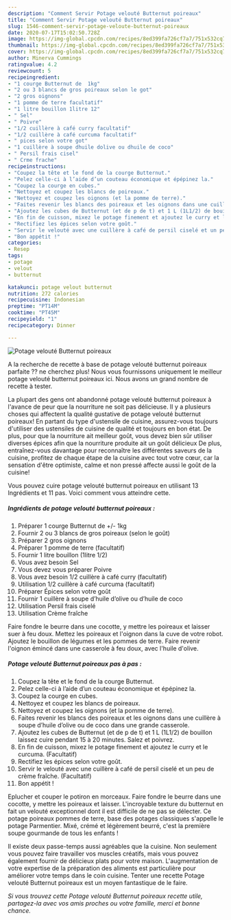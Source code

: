 ```yaml
---
description: "Comment Servir Potage velouté Butternut poireaux"
title: "Comment Servir Potage velouté Butternut poireaux"
slug: 1546-comment-servir-potage-veloute-butternut-poireaux
date: 2020-07-17T15:02:50.728Z
image: https://img-global.cpcdn.com/recipes/8ed399fa726cf7a7/751x532cq70/potage-veloute-butternut-poireaux-photo-principale-de-la-recette.jpg
thumbnail: https://img-global.cpcdn.com/recipes/8ed399fa726cf7a7/751x532cq70/potage-veloute-butternut-poireaux-photo-principale-de-la-recette.jpg
cover: https://img-global.cpcdn.com/recipes/8ed399fa726cf7a7/751x532cq70/potage-veloute-butternut-poireaux-photo-principale-de-la-recette.jpg
author: Minerva Cummings
ratingvalue: 4.2
reviewcount: 5
recipeingredient:
- "1 courge Butternut de  1kg"
- "2 ou 3 blancs de gros poireaux selon le got"
- "2 gros oignons"
- "1 pomme de terre facultatif"
- "1 litre bouillon 1litre 12"
- " Sel"
- " Poivre"
- "1/2 cuillère à café curry facultatif"
- "1/2 cuillère à café curcuma facultatif"
- " pices selon votre got"
- "1 cuillère à soupe dhuile dolive ou dhuile de coco"
- " Persil frais cisel"
- " Crme frache"
recipeinstructions:
- "Coupez la tête et le fond de la courge Butternut."
- "Pelez celle-ci à l’aide d’un couteau économique et épépinez la."
- "Coupez la courge en cubes."
- "Nettoyez et coupez les blancs de poireaux."
- "Nettoyez et coupez les oignons (et la pomme de terre)."
- "Faites revenir les blancs des poireaux et les oignons dans une cuillère à soupe d’huile d’olive ou de coco dans une grande casserole."
- "Ajoutez les cubes de Butternut (et de p de t) et 1 L (1L1/2) de bouillon laissez cuire pendant 15 à 20 minutes. Salez et poivrez."
- "En fin de cuisson, mixez le potage finement et ajoutez le curry et le curcuma. (Facultatif)"
- "Rectifiez les épices selon votre goût."
- "Servir le velouté avec une cuillère à café de persil ciselé et un peu de crème fraîche. (Facultatif)"
- "Bon appétit !"
categories:
- Resep
tags:
- potage
- velout
- butternut

katakunci: potage velout butternut 
nutrition: 272 calories
recipecuisine: Indonesian
preptime: "PT14M"
cooktime: "PT45M"
recipeyield: "1"
recipecategory: Dinner

---
```



![Potage velouté Butternut poireaux](https://img-global.cpcdn.com/recipes/8ed399fa726cf7a7/751x532cq70/potage-veloute-butternut-poireaux-photo-principale-de-la-recette.jpg)

A la recherche de recette à base de potage velouté butternut poireaux parfaite ?? ne cherchez plus! Nous vous fournissons uniquement le meilleur potage velouté butternut poireaux ici. Nous avons un grand nombre de recette à tester.

La plupart des gens ont abandonné potage velouté butternut poireaux à l'avance de peur que la nourriture ne soit pas délicieuse. Il y a plusieurs choses qui affectent la qualité gustative de potage velouté butternut poireaux! En partant du type d'ustensile de cuisine, assurez-vous toujours d'utiliser des ustensiles de cuisine de qualité et toujours en bon état. De plus, pour que la nourriture ait meilleur goût, vous devez bien sûr utiliser diverses épices afin que la nourriture produite ait un goût délicieux De plus, entraînez-vous davantage pour reconnaître les différentes saveurs de la cuisine, profitez de chaque étape de la cuisine avec tout votre cœur, car la sensation d'être optimiste, calme et non pressé affecte aussi le goût de la cuisine!

<!--inarticleads1-->

Vous pouvez cuire potage velouté butternut poireaux en utilisant 13 Ingrédients et 11 pas. Voici comment vous atteindre cette.

##### Ingrédients de potage velouté butternut poireaux :

1. Préparer 1 courge Butternut de +/- 1kg
1. Fournir 2 ou 3 blancs de gros poireaux (selon le goût)
1. Préparer 2 gros oignons
1. Préparer 1 pomme de terre (facultatif)
1. Fournir 1 litre bouillon (1litre 1/2)
1. Vous avez besoin  Sel
1. Vous devez vous préparer  Poivre
1. Vous avez besoin 1/2 cuillère à café curry (facultatif)
1. Utilisation 1/2 cuillère à café curcuma (facultatif)
1. Préparer  Épices selon votre goût
1. Fournir 1 cuillère à soupe d’huile d’olive ou d’huile de coco
1. Utilisation  Persil frais ciselé
1. Utilisation  Crème fraîche


Faire fondre le beurre dans une cocotte, y mettre les poireaux et laisser suer à feu doux. Mettez les poireaux et l&#39;oignon dans la cuve de votre robot. Ajoutez le bouillon de légumes et les pommes de terre. Faire revenir l&#39;oignon émincé dans une casserole à feu doux, avec l&#39;huile d&#39;olive. 

<!--inarticleads2-->

##### Potage velouté Butternut poireaux pas à pas :

1. Coupez la tête et le fond de la courge Butternut.
1. Pelez celle-ci à l’aide d’un couteau économique et épépinez la.
1. Coupez la courge en cubes.
1. Nettoyez et coupez les blancs de poireaux.
1. Nettoyez et coupez les oignons (et la pomme de terre).
1. Faites revenir les blancs des poireaux et les oignons dans une cuillère à soupe d’huile d’olive ou de coco dans une grande casserole.
1. Ajoutez les cubes de Butternut (et de p de t) et 1 L (1L1/2) de bouillon laissez cuire pendant 15 à 20 minutes. Salez et poivrez.
1. En fin de cuisson, mixez le potage finement et ajoutez le curry et le curcuma. (Facultatif)
1. Rectifiez les épices selon votre goût.
1. Servir le velouté avec une cuillère à café de persil ciselé et un peu de crème fraîche. (Facultatif)
1. Bon appétit !


Eplucher et couper le potiron en morceaux. Faire fondre le beurre dans une cocotte, y mettre les poireaux et laisser. L&#39;incroyable texture du butternut en fait un velouté exceptionnel dont il est difficile de ne pas se délecter. Ce potage poireaux pommes de terre, base des potages classiques s&#39;appelle le potage Parmentier. Mixé, crémé et légèrement beurré, c&#39;est la première soupe gourmande de tous les enfants ! 

<!--inarticleads1-->

<p>
Il existe deux passe-temps aussi agréables que la cuisine. Non seulement vous pouvez faire travailler vos muscles créatifs, mais vous pouvez également fournir de délicieux plats pour votre maison. L'augmentation de votre expertise de la préparation des aliments est particulière pour améliorer votre temps dans le coin cuisine. Tenter une recette Potage velouté Butternut poireaux est un moyen fantastique de le faire.
</p>

<p>
<i>Si vous trouvez cette Potage velouté Butternut poireaux recette utile, partagez-la avec vos amis proches ou votre famille, merci et bonne chance.</i>
</p>
